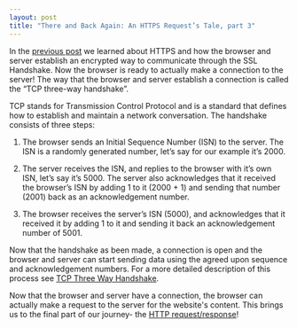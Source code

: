 ```yaml
---
layout: post
title: "There and Back Again: An HTTPS Request’s Tale, part 3"
---
```


In the [previous post](http://androidgrl.github.io/2019/02/10/https/) we learned about HTTPS and how the browser and server establish an encrypted way to communicate through the SSL Handshake.  Now the browser is ready to actually make a connection to the server!  The way that the browser and server establish a connection is called the “TCP three-way handshake”.

TCP stands for Transmission Control Protocol and is a standard that defines how to establish and maintain a network conversation.  The handshake consists of three steps:

1. The browser sends an Initial Sequence Number (ISN) to the server.  The ISN is a randomly generated number, let’s say for our example it’s 2000.

2. The server receives the ISN, and replies to the browser with it’s own ISN, let’s say it’s 5000.  The server also acknowledges that it received the browser’s ISN by adding 1 to it (2000 + 1) and sending that number (2001) back as an acknowledgement number.

3. The browser receives the server’s ISN (5000), and acknowledges that it received it by adding 1 to it and sending it back an acknowledgement number of 5001.

Now that the handshake as been made, a connection is open and the browser and server can start sending data using the agreed upon sequence and acknowledgement numbers.  For a more detailed description of this process see [TCP Three Way Handshake](http://www.omnisecu.com/tcpip/tcp-three-way-handshake.php).

Now that the browser and server have a connection, the browser can actually make a request to the server for the website's content.  This brings us to the final part of our journey- the [HTTP request/response](http://androidgrl.github.io/2019/02/19/http/)!
